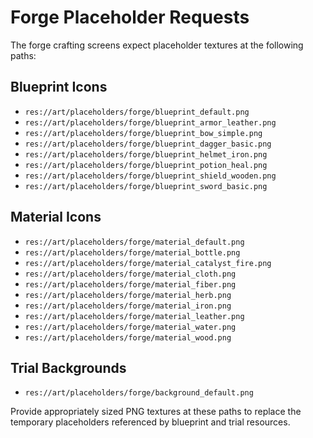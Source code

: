 # Forge Placeholder Requests

The forge crafting screens expect placeholder textures at the following paths:

## Blueprint Icons

- `res://art/placeholders/forge/blueprint_default.png`
- `res://art/placeholders/forge/blueprint_armor_leather.png`
- `res://art/placeholders/forge/blueprint_bow_simple.png`
- `res://art/placeholders/forge/blueprint_dagger_basic.png`
- `res://art/placeholders/forge/blueprint_helmet_iron.png`
- `res://art/placeholders/forge/blueprint_potion_heal.png`
- `res://art/placeholders/forge/blueprint_shield_wooden.png`
- `res://art/placeholders/forge/blueprint_sword_basic.png`

## Material Icons

- `res://art/placeholders/forge/material_default.png`
- `res://art/placeholders/forge/material_bottle.png`
- `res://art/placeholders/forge/material_catalyst_fire.png`
- `res://art/placeholders/forge/material_cloth.png`
- `res://art/placeholders/forge/material_fiber.png`
- `res://art/placeholders/forge/material_herb.png`
- `res://art/placeholders/forge/material_iron.png`
- `res://art/placeholders/forge/material_leather.png`
- `res://art/placeholders/forge/material_water.png`
- `res://art/placeholders/forge/material_wood.png`

## Trial Backgrounds

- `res://art/placeholders/forge/background_default.png`

Provide appropriately sized PNG textures at these paths to replace the temporary placeholders referenced by blueprint and trial resources.
